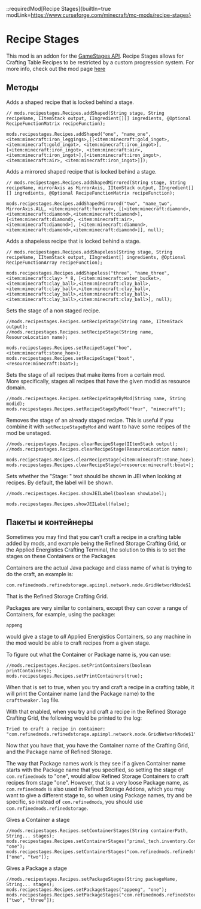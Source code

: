 ::requiredMod[Recipe Stages]{builtIn=true modLink=https://www.curseforge.com/minecraft/mc-mods/recipe-stages}

# Recipe Stages
This mod is an addon for the [GameStages API](https://minecraft.curseforge.com/projects/game-stages). Recipe Stages allows for Crafting Table Recipes to be restricted by a custom progression system. For more info, check out the mod page [here](https://minecraft.curseforge.com/projects/recipe-stages)

## Методы

Adds a shaped recipe that is locked behind a stage.
```zenscript
// mods.recipestages.Recipes.addShaped(String stage, String recipeName, IItemStack output, IIngredient[][] ingredients, @Optional RecipeFunctionMatrix recipeFunction);

mods.recipestages.Recipes.addShaped("one", "name_one", <item:minecraft:iron_leggings>,[[<item:minecraft:gold_ingot>, <item:minecraft:gold_ingot>, <item:minecraft:iron_ingot>],[<item:minecraft:iron_ingot>, <item:minecraft:air>, <item:minecraft:iron_ingot>],[<item:minecraft:iron_ingot>, <item:minecraft:air>, <item:minecraft:iron_ingot>]]);
```

Adds a mirrored shaped recipe that is locked behind a stage.
```zenscript
// mods.recipestages.Recipes.addShapedMirrored(String stage, String recipeName, mirrorAxis as MirrorAxis, IItemStack output, IIngredient[][] ingredients, @Optional RecipeFunctionMatrix recipeFunction);

mods.recipestages.Recipes.addShapedMirrored("two", "name_two", MirrorAxis.ALL, <item:minecraft:furnace>, [[<item:minecraft:diamond>, <item:minecraft:diamond>,<item:minecraft:diamond>], [<item:minecraft:diamond>, <item:minecraft:air>, <item:minecraft:diamond>], [<item:minecraft:diamond>,<item:minecraft:diamond>,<item:minecraft:diamond>]], null);
```

Adds a shapeless recipe that is locked behind a stage.
```zenscript
// mods.recipestages.Recipes.addShapeless(String stage, String recipeName, IItemStack output, IIngredient[] ingredients, @Optional RecipeFunctionArray recipeFunction);

mods.recipestages.Recipes.addShapeless("three", "name_three", <item:minecraft:clay> * 8, [<item:minecraft:water_bucket>, <item:minecraft:clay_ball>,<item:minecraft:clay_ball>,<item:minecraft:clay_ball>,<item:minecraft:clay_ball>,<item:minecraft:clay_ball>,<item:minecraft:clay_ball>,<item:minecraft:clay_ball>,<item:minecraft:clay_ball>], null);
```

Sets the stage of a non staged recipe.
```zenscript
//mods.recipestages.Recipes.setRecipeStage(String name, IItemStack output);
//mods.recipestages.Recipes.setRecipeStage(String name, ResourceLocation name);

mods.recipestages.Recipes.setRecipeStage("hoe", <item:minecraft:stone_hoe>);
mods.recipestages.Recipes.setRecipeStage("boat", <resource:minecraft:boat>);
```

Sets the stage of all recipes that make items from a certain mod.  
More specifically, stages all recipes that have the given modid as resource domain.
```zenscript
//mods.recipestages.Recipes.setRecipeStageByMod(String name, String modid);
mods.recipestages.Recipes.setRecipeStageByMod("four", "minecraft");
```

Removes the stage of an already staged recipe. This is useful if you combine it with `setRecipeStageByMod` and want to have some recipes of the mod be unstaged.
```zenscript
//mods.recipestages.Recipes.clearRecipeStage(IItemStack output);
//mods.recipestages.Recipes.clearRecipeStage(ResourceLocation name);

mods.recipestages.Recipes.clearRecipeStage(<item:minecraft:stone_hoe>);
mods.recipestages.Recipes.clearRecipeStage(<resource:minecraft:boat>);
```

Sets whether the "Stage: <stage>" text should be shown in JEI when looking at recipes. By default, the label will be shown.
```zenscript
//mods.recipestages.Recipes.showJEILabel(boolean showLabel);

mods.recipestages.Recipes.showJEILabel(false);
```


## Пакеты и контейнеры

Sometimes you may find that you can't craft a recipe in a crafting table added by mods, and example being the Refined Storage Crafting Grid, or the Applied Energistics Crafting Terminal, the solution to this is to set the stages on these Containers or the Packages

Containers are the actual Java package and class name of what is trying to do the craft, an example is:
```
com.refinedmods.refinedstorage.apiimpl.network.node.GridNetworkNode$1
```
That is the Refined Storage Crafting Grid.

Packages are very similar to containers, except they can cover a range of Containers, for example, using the package:
```
appeng
```
would give a stage to *all* Applied Energistics Containers, so any machine in the mod would be able to craft recipes from a given stage.

To figure out what the Container or Package name is, you can use:
```zenscript
//mods.recipestages.Recipes.setPrintContainers(boolean printContainers);
mods.recipestages.Recipes.setPrintContainers(true);
```

When that is set to true, when you try and craft a recipe in a crafting table, it will print the Container name (and the Package name) to the `crafttweaker.log` file.

With that enabled, when you try and craft a recipe in the Refined Storage Crafting Grid, the following would be printed to the log:
```
Tried to craft a recipe in container: "com.refinedmods.refinedstorage.apiimpl.network.node.GridNetworkNode$1"
```

Now that you have that, you have the Container name of the Crafting Grid, and the Package name of Refined Storage.

The way that Package names work is they see if a given Container name starts with the Package name that you specified, so setting the stage of `com.refinedmods` to "one", would allow Refined Storage Containers to craft recipes from stage "one". However, that is a very loose Package name, as `com.refinedmods` is also used in Refined Storage Addons, which you may want to give a different stage to, so when using Package names, try and be specific, so instead of `com.refinedmods`, you should use `com.refinedmods.refinedstorage`.

Gives a Container a stage
```zenscript
//mods.recipestages.Recipes.setContainerStages(String containerPath, String... stages);
mods.recipestages.Recipes.setContainerStages("primal_tech.inventory.ContainerWorkStump", "one");
mods.recipestages.Recipes.setContainerStages("com.refinedmods.refinedstorage.apiimpl.network.node.GridNetworkNode$1", ["one", "two"]);
```

Gives a Package a stage
```zenscript
//mods.recipestages.Recipes.setPackageStages(String packageName, String... stages);
mods.recipestages.Recipes.setPackageStages("appeng", "one");
mods.recipestages.Recipes.setPackageStages("com.refinedmods.refinedstorage", ["two", "three"]);
```